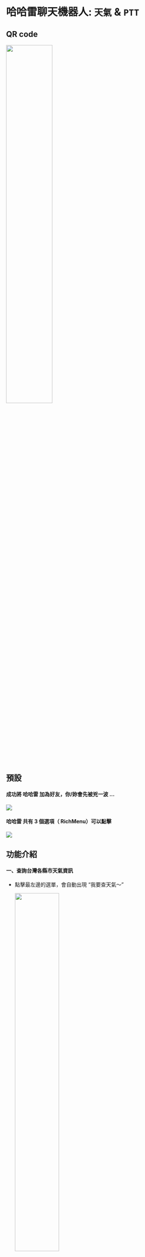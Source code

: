 # 哈哈雷聊天機器人: `天氣` & `PTT` 
## QR code
<img src="https://github.com/class90431/line-bot-halley/blob/revise_readme/src/img/ForReadME/QRcode.png" width="50%">

## 預設

#### 成功將 哈哈雷 加為好友，你/妳會先被兇一波 ...

![](./src/img/ForReadME/followMessage.jpg)

#### 哈哈雷 共有 3 個選項（ RichMenu）可以點擊

![](./src/img/ForReadME/init.jpg)

## 功能介紹
#### 一、查詢台灣各縣市天氣資訊  
- 點擊最左邊的選單，會自動出現 “我要查天氣～”

    <img src="https://github.com/class90431/line-bot-halley/blob/revise_readme/src/img/ForReadME/weather_option.jpg" width="50%">
    
- 哈哈雷會自動回傳: 台灣北、中、南、東區以及離島之各縣市（ flexMessage ）

- 假設點擊 “新北市”， 哈哈雷會回傳：
![](./src/img/ForReadME/weather_result.jpg)


#### 二、爬特定 PTT 版，並回傳文章標題
- 特定版：`Gossiping`、 `Beauty`、 `iOS`、 `NBA`、 `Lifeismoney`、 `Tech_Job`、 `movie`、 `PlayStation`

- 點擊最右邊的選單，會自動出現 "我要看PTT～"

    <img src="https://github.com/class90431/line-bot-halley/blob/revise_readme/src/img/ForReadME/ptt_board.jpg" width="50%">

- 哈哈雷會問你/妳想看什麼版

    <img src="https://github.com/class90431/line-bot-halley/blob/revise_readme/src/img/ForReadME/ptt_board2.jpg" width="50%">

- 假設點擊 “Lifeismoney版”，哈哈雷會耐心的詢問要看前幾頁～

    <img src="https://github.com/class90431/line-bot-halley/blob/revise_readme/src/img/ForReadME/ptt_page.jpg" width="50%">

- 選擇 "前2頁"， 哈哈雷會回傳文章標題（超連結），而且會依據推文數改變標題顏色喔！

    <img src="https://github.com/class90431/line-bot-halley/blob/revise_readme/src/img/ForReadME/ptt_result.jpg" width="50%">

#### 三、每日 7 點，通知是否有 `關於咖啡的優惠`
- 礙於 Line Bot 主動發訊息有流量限制，所以結合 `Line Notify` 。
- 每天早上 7 點，爬“Lifeismoney版”。
    - 若標題含有“咖啡” 且 發文時間為昨日。則：

        ![](./src/img/ForReadME/line_notify_yes.png)

    - 否則：

        ![](./src/img/ForReadME/line_notify_no.png)

## 趁機打個廣告
#### 哈哈雷有出貼圖喔！如有興趣，可以前往以下連結逛逛～

- [我是哈雷不是哈登](https://store.line.me/stickershop/product/12319569/zh-Hant)

- [我是哈雷不是哈登 2 米哥一起過聖誕](https://store.line.me/stickershop/product/13745533/zh-Hant?from=sticker)

## 不買就...

![](./src/img/ForReadME/halley_fight.png)